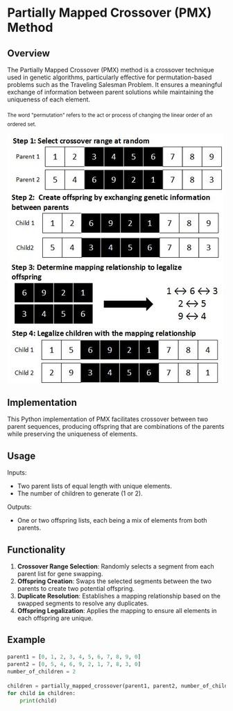 # Partially Mapped Crossover (PMX) Method

## Overview
The Partially Mapped Crossover (PMX) method is a crossover technique used in genetic algorithms, particularly effective for permutation-based problems such as the Traveling Salesman Problem. It ensures a meaningful exchange of information between parent solutions while maintaining the uniqueness of each element.

<sub>The word "permutation" refers to the act or process of changing the linear order of an ordered set.</sub>

![Partially Mapped Crossover Example](Example-of-partially-mapped-crossover.png)

## Implementation
This Python implementation of PMX facilitates crossover between two parent sequences, producing offspring that are combinations of the parents while preserving the uniqueness of elements.

## Usage
Inputs:
- Two parent lists of equal length with unique elements.
- The number of children to generate (1 or 2).

Outputs:
- One or two offspring lists, each being a mix of elements from both parents.

## Functionality
1. **Crossover Range Selection**: Randomly selects a segment from each parent list for gene swapping.
2. **Offspring Creation**: Swaps the selected segments between the two parents to create two potential offspring.
3. **Duplicate Resolution**: Establishes a mapping relationship based on the swapped segments to resolve any duplicates.
4. **Offspring Legalization**: Applies the mapping to ensure all elements in each offspring are unique.

## Example
```python
parent1 = [0, 1, 2, 3, 4, 5, 6, 7, 8, 9, 0]
parent2 = [0, 5, 4, 6, 9, 2, 1, 7, 8, 3, 0]
number_of_children = 2

children = partially_mapped_crossover(parent1, parent2, number_of_children)
for child in children:
    print(child)

